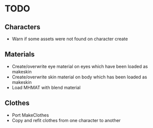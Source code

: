 # TODO

## Characters

* Warn if some assets were not found on character create

## Materials

* Create/overwrite eye material on eyes which have been loaded as makeskin
* Create/overwrite skin material on body which has been loaded as makeskin
* Load MHMAT with blend material

## Clothes

* Port MakeClothes
* Copy and refit clothes from one character to another


